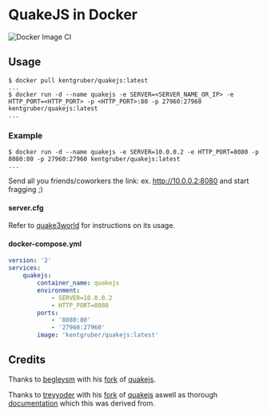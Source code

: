 # QuakeJS in Docker

![Docker Image CI](https://github.com/treyyoder/quakejs-docker/workflows/Docker%20Image%20CI/badge.svg)

## Usage

```console
$ docker pull kentgruber/quakejs:latest
...
$ docker run -d --name quakejs -e SERVER=<SERVER_NAME_OR_IP> -e HTTP_PORT=<HTTP_PORT> -p <HTTP_PORT>:80 -p 27960:27960 kentgruber/quakejs:latest
...
```

### Example

```console
$ docker run -d --name quakejs -e SERVER=10.0.0.2 -e HTTP_PORT=8080 -p 8080:80 -p 27960:27960 kentgruber/quakejs:latest
...
```

Send all you friends/coworkers the link: ex. http://10.0.0.2:8080 and start fragging ;)

#### server.cfg

Refer to [quake3world](https://www.quake3world.com/q3guide/servers.html) for instructions on its usage.

#### docker-compose.yml

```yaml
version: '2'
services:
    quakejs:
        container_name: quakejs
        environment:
            - SERVER=10.0.0.2
            - HTTP_PORT=8080
        ports:
            - '8080:80'
            - '27960:27960'
        image: 'kentgruber/quakejs:latest'
```


## Credits

Thanks to [begleysm](https://github.com/begleysm) with his [fork](https://github.com/begleysm/quakejs) of [quakejs](https://github.com/inolen/quakejs).

Thanks to [treyyoder](https://github.com/treyyoder) with his [fork](https://github.com/treyyoder/quakejs-docker) of [quakejs](https://github.com/begleysm/quakejs) aswell as thorough [documentation](https://steamforge.net/wiki/index.php/How_to_setup_a_local_QuakeJS_server_under_Debian_9_or_Debian_10) which this was derived from.
